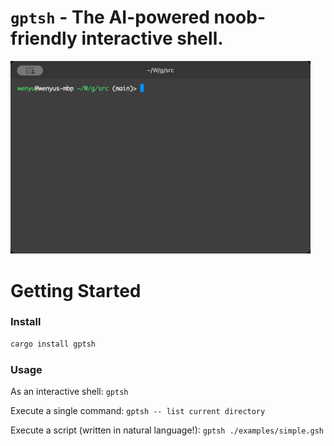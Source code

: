 # `gptsh` - The AI-powered noob-friendly interactive shell.

<img src="./recording.gif" alt="drawing" width="480"/>

# Getting Started

### Install

```bash
cargo install gptsh
```

### Usage

As an interactive shell: `gptsh`

Execute a single command: `gptsh -- list current directory`

Execute a script (written in natural language!): `gptsh ./examples/simple.gsh`